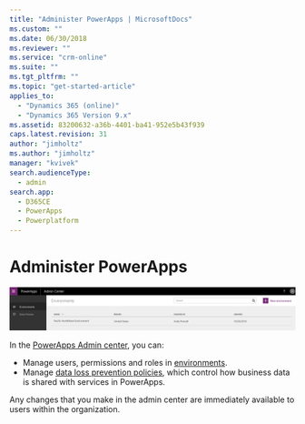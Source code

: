 ```yaml
---
title: "Administer PowerApps | MicrosoftDocs"
ms.custom: ""
ms.date: 06/30/2018
ms.reviewer: ""
ms.service: "crm-online"
ms.suite: ""
ms.tgt_pltfrm: ""
ms.topic: "get-started-article"
applies_to: 
  - "Dynamics 365 (online)"
  - "Dynamics 365 Version 9.x"
ms.assetid: 83200632-a36b-4401-ba41-952e5b43f939
caps.latest.revision: 31
author: "jimholtz"
ms.author: "jimholtz"
manager: "kvivek"
search.audienceType: 
  - admin
search.app: 
  - D365CE
  - PowerApps
  - Powerplatform
---
```

# Administer PowerApps

![overview](./media/introduction-to-the-admin-center/overview.png)  

In the [PowerApps Admin center](https://admin.powerapps.com), you can:

* Manage users, permissions and roles in [environments](environments-administration.md). <!-- (PowerApps P2 plan required)-->
* Manage [data loss prevention policies](prevent-data-loss.md), which control how business data is shared with services in PowerApps. <!--(PowerApps P2 plan or Office 365 Global administrator permissions required)-->

Any changes that you make in the admin center are immediately available to users within the organization.     
